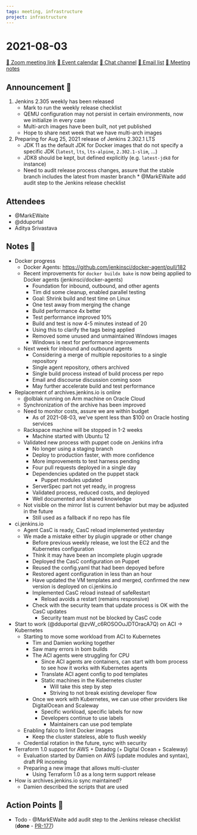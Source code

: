 ```yaml
---
tags: meeting, infrastructure
project: infrastructure
---
```

<!-- markdownlint-disable MD026-->

# 2021-08-03

[:movie_camera: Zoom meeting link](https://zoom.us/j/92454301214?pwd=aEVoUi9EanpaakN3L1ZxRlpDQk5Ddz09)
[:calendar: Event calendar](https://jenkins.io/event-calendar/)
[:speech_balloon: Chat channel](https://jenkins.io/chat/#jenkins-infra)
[:email: Email list](https://groups.google.com/g/jenkins-infra)
[:pencil: Meeting notes](https://hackmd.io/<id>)

## Announcement :loudspeaker:

1. Jenkins 2.305 weekly has been released
    * Mark to run the weekly release checklist
    * QEMU configuration may not persist in certain environments, now we initialize in every case
    * Multi-arch images have been built, not yet published
    * Hope to share next week that we have multi-arch images
2. Preparing for Aug 25, 2021 release of Jenkins 2.302.1 LTS
    * JDK 11 as the default JDK for Docker images that do not specify a specific JDK (`latest`, `lts`, `lts-alpine`, `2.302.1-slim`, ...)
    * JDK8 should be kept, but defined explicitly (e.g. `latest-jdk8` for instance)
    * Need to audit release process changes, assure that the stable branch includes the latest from master branch
            * @MarkEWaite add audit step to the Jenkins release checklist

## Attendees

* @MarkEWaite 
* @dduportal 
* Aditya Srivastava

## Notes :book:

* Docker progress
  * Docker Agents: https://github.com/jenkinsci/docker-agent/pull/182
  * Recent improvements for `docker buildx bake` is now being applied to Docker agents (jenkinsci/docker-agents)
      * Foundation for inbound, outbound, and other agents
      * Tim did some cleanup, enabled parallel testing
      * Goal: Shrink build and test time on Linux
      * One test away from merging the change
      * Build performance 4x better
      * Test performance improved 10%
      * Build and test is now 4-5 minutes instead of 20
      * Using this to clarify the tags being applied
      * Removed some unused and unmaintained Windows images
      * Windows is next for performance improvements
  * Next week for inbound and outbound agents
      * Considering a merge of multiple repositories to a single repository
      * Single agent repository, others archived
      * Single build process instead of build process per repo
      * Email and discourse discussion coming soon
      * May further accelerate build and test performance
* Replacement of archives.jenkins.io is online
    * @olblak running on Arm machine on Oracle Cloud
    * Synchronization of the archive has been improved
    * Need to monitor costs, assure we are within budget
        * As of 2021-08-03, we've spent less than $100 on Oracle hosting services
    * Rackspace machine will be stopped in 1-2 weeks
        * Machine started with Ubuntu 12
    * Validated new process with puppet code on Jenkins infra
        * No longer using a staging branch
        * Deploy to production faster, with more confidence
        * More improvements to test harness pending
        * Four pull requests deployed in a single day
        * Dependencies updated on the puppet stack
            * Puppet modules updated
        * ServerSpec part not yet ready, in progress
        * Validated process, reduced costs, and deployed
        * Well documented and shared knowledge
    * Not visible on the mirror list is current behavior but may be adjusted in the future
        * Still used as a fallback if no repo has file
* ci.jenkins.io
  * Agent CasC is ready, CasC reload implemented yesterday
  * We made a mistake either by plugin upgrade or other change
      * Before previous weekly release, we lost the EC2 and the Kubernetes configuration
      * Think it may have been an incomplete plugin upgrade
      * Deployed the CasC configuration on Puppet
      * Reused the config.yaml that had been depoyed before
      * Restored agent configuration in less than an hour
      * Have updated the VM templates and merged, confirmed the new version is deployed on ci.jenkins.io
      * Implemented CasC reload instead of safeRestart
          * Reload avoids a restart (remains responsive)
      * Check with the security team that update process is OK with the CasC updates
          * Security team must not be blocked by CasC code
* Start to work (@dduportal @zvW_c6ROSOOuJDTOracA7Q) on ACI -> Kubernetes
    * Starting to move some workload from ACI to Kubernetes
        * Tim and Damien working together
        * Saw many errors in bom builds
        * The ACI agents were struggling for CPU
            * Since ACI agents are containers, can start with bom process to see how it works with Kubernetes agents
            * Translate ACI agent config to pod templates
          * Static machines in the Kubernetes cluster
              * Will take this step by step
              * Striving to not break existing developer flow
      * Once we work with Kubernetes, we can use other providers like DigitalOcean and Scaleway
          * Specific workload, specific labels for now
          * Developers continue to use labels
              * Maintainers can use pod template
  * Enabling falco to limit Docker images
      * Keep the cluster stateless, able to flush weekly
  * Credential rotation in the future, sync with security
* Terraform 1.0 support for AWS + Datadog (+ Digital Ocean + Scaleway)
  * Evaluation started by Damien on AWS (update modules and syntax), draft PR incoming
  * Preparing a new image that allows multi-cluster
      * Using Terraform 1.0 as a long term support release
* How is archives.jenkins.io sync maintained?
    * Damien described the scripts that are used

## Action Points :muscle:

* Todo - @MarkEWaite add audit step to the Jenkins release checklist (**done** - [PR-177](https://github.com/jenkins-infra/release/pull/177))
